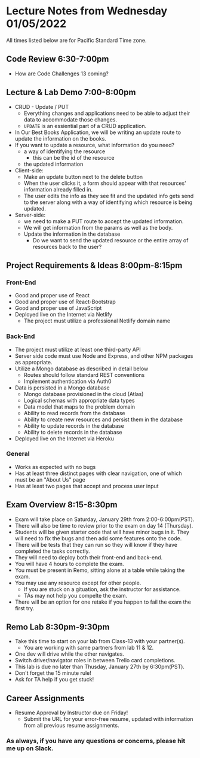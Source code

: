 # Lecture Notes from Wednesday 01/05/2022
All times listed below are for Pacific Standard Time zone.

## Code Review 6:30-7:00pm
- How are Code Challenges 13 coming?

## Lecture & Lab Demo 7:00-8:00pm
- CRUD - Update / PUT
  - Everything changes and applications need to be able to adjust their data to accommodate those changes.
  - `UPDATE` is an essiential part of a CRUD application.
- In Our Best Books Application, we will be writing an update route to update the information on the books.
- If you want to update a resource, what information do you need?
  - a way of identifying the resource 
    - this can be the id of the resource
  - the updated information
- Client-side:
  - Make an update button next to the delete button
  - When the user clicks it, a form should appear with that resources' information already filled in.
  - The user edits the info as they see fit and the updated info gets send to the server along with a way of identifying which resource is being updated.
- Server-side:
  - we need to make a PUT route to accept the updated information.
  - We will get information from the params as well as the body.
  - Update the information in the database 
    - Do we want to send the updated resource or the entire array of resources back to the user?

## Project Requirements & Ideas 8:00pm-8:15pm

### Front-End
- Good and proper use of React
- Good and proper use of React-Bootstrap
- Good and proper use of JavaScript 
- Deployed live on the Internet via Netlify
  - The project must utilize a professional Netlify domain name

### Back-End
- The project must utilize at least one third-party API
- Server side code must use Node and Express, and other NPM packages as appropriate.
- Utilize a Mongo database as described in detail below
  - Routes should follow standard REST conventions
  - Implement authentication via Auth0
- Data is persisted in a Mongo database
  - Mongo database provisioned in the cloud (Atlas)
  - Logical schemas with appropriate data types
  - Data model that maps to the problem domain
  - Ability to read records from the database
  - Ability to create new resources and persist them in the database
  - Ability to update records in the database
  - Ability to delete records in the database
- Deployed live on the Internet via Heroku

### General
  - Works as expected with no bugs
  - Has at least three distinct pages with clear navigation, one of which must be an "About Us" page
  - Has at least two pages that accept and process user input

## Exam Overview 8:15-8:30pm
- Exam will take place on Saturday, January 29th from 2:00-6:00pm(PST).
- There will also be time to review prior to the exam on day 14 (Thursday).
- Students will be given starter code that will have minor bugs in it. They will need to fix the bugs and then add some features onto the code. 
- There will be tests that they can run so they will know if they have completed the tasks correctly. 
- They will need to deploy both their front-end and back-end.
- You will have 4 hours to complete the exam.
- You must be present in Remo, sitting alone at a table while taking the exam.
- You may use any resource except for other people. 
  - If you are stuck on a gituation, ask the instructor for assistance.
  - TAs may not help you compelte the exam.
- There will be an option for one retake if you happen to fail the exam the first try. 

## Remo Lab 8:30pm-9:30pm
- Take this time to start on your lab from Class-13 with your partner(s).
  - You are working with same partners from lab 11 & 12.
- One dev will drive while the other navigates. 
- Switch driver/navigator roles in between Trello card completions. 
- This lab is due no later than Thusday, January 27th by 6:30pm(PST).
- Don't forget the 15 minute rule!
- Ask for TA help if you get stuck!

## Career Assignments
- Resume Approval by Instructor due on Friday!
  - Submit the URL for your error-free resume, updated with information from all previous resume assignments.

### As always, if you have any questions or concerns, please hit me up on Slack.

